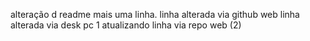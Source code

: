 alteração d readme
mais uma linha.
linha alterada via github web
linha alterada via desk pc 1
atualizando linha via repo web (2)
